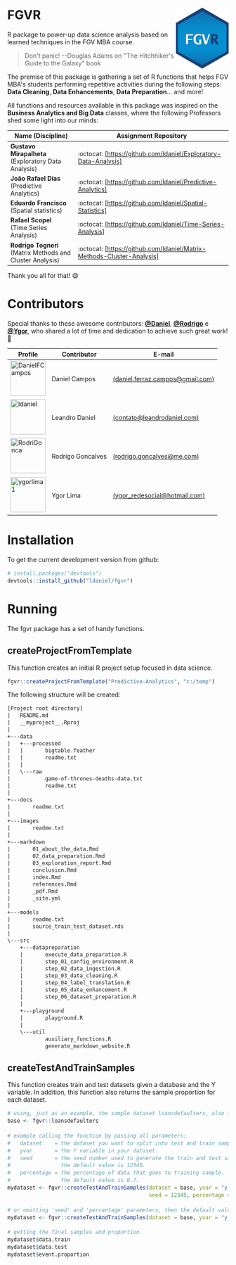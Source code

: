 # FGVR <img src='man/figures/logo.png' align="right" height="139" />
R package to power-up data science analysis based on learned techniques in the FGV MBA course.

> Don't panic!
> --Douglas Adams on "The Hitchhiker's Guide to the Galaxy" book

The premise of this package is gathering a set of R functions that helps FGV MBA's students performing repetitive activities during the following steps: **Data Cleaning**, **Data Enhancements**, **Data Preparation**... and more!

All functions and resources available in this package was inspired on the **Business Analytics and Big Data** classes, where the following Professors shed some light into our minds: 

|Name (Discipline)|Assignment Repository|
|---|---|
|**Gustavo Mirapalheta**</br>(Exploratory Data Analysis)|:octocat: [https://github.com/ldaniel/Exploratory-Data-Analysis]|
|**João Rafael Dias**</br>(Predictive Analytics)|:octocat: [https://github.com/ldaniel/Predictive-Analytics]|
|**Eduardo Francisco**</br>(Spatial statistics)|:octocat: [https://github.com/ldaniel/Spatial-Statistics]|
|**Rafael Scopel**</br>(Time Series Analysis)|:octocat: [https://github.com/ldaniel/Time-Series-Analysis]|
|**Rodrigo Togneri**</br>(Matrix Methods and Cluster Analysis)|:octocat: [https://github.com/ldaniel/Matrix-Methods-Cluster-Analysis]|

Thank you all for that! :smile:

# Contributors

Special thanks to these awesome contributors: [**@Daniel**](https://github.com/DanielFCampos), [**@Rodrigo**](https://github.com/RodriGonca) e [**@Ygor**](https://github.com/ygorlima1), who shared a lot of time and dedication to achieve such great work! :punch:

|Profile|Contributor|E-mail|
|---|---|---|
|<a href="https://github.com/DanielFCampos"><img src="https://avatars2.githubusercontent.com/u/31582602?s=460&v=4" title="DanielFCampos" width="80" height="80"></a>|Daniel Campos|[(daniel.ferraz.campos@gmail.com)](daniel.ferraz.campos@gmail.com)|
|<a href="https://github.com/ldaniel"><img src="https://avatars2.githubusercontent.com/u/205534?s=460&v=4" title="ldaniel" width="80" height="80"></a>|Leandro Daniel|[(contato@leandrodaniel.com)](contato@leandrodaniel.com)|
|<a href="https://github.com/RodriGonca"><img src="https://avatars2.githubusercontent.com/u/50252438?s=460&v=4" title="RodriGonca" width="80" height="80"></a>|Rodrigo Goncalves|[(rodrigo.goncalves@me.com)](rodrigo.goncalves@me.com)|
|<a href="https://github.com/ygorlima1"><img src="https://avatars2.githubusercontent.com/u/52429828?s=460&v=4" title="ygorlima1" width="80" height="80"></a>|Ygor Lima|[(ygor_redesocial@hotmail.com)](ygor_redesocial@hotmail.com)|

# Installation

To get the current development version from github:

```R
# install.packages("devtools")
devtools::install_github("ldaniel/fgvr")
```

# Running

The fgvr package has a set of handy functions.

## createProjectFromTemplate

This function creates an initial R project setup focused in data science.

```R
fgvr::createProjectFromTemplate("Predictive-Analytics", "c:/temp")
```
The following structure will be created:
```
[Project root directory]
|   README.md
|   __myproject__.Rproj
|
+---data
|   +---processed
|   |       bigtable.feather
|   |       readme.txt
|   |
|   \---raw
|           game-of-thrones-deaths-data.txt
|           readme.txt
|
+---docs
|       readme.txt
|
+---images
|       readme.txt
|
+---markdown
|       01_about_the_data.Rmd
|       02_data_preparation.Rmd
|       03_exploration_report.Rmd
|       conclusion.Rmd
|       index.Rmd
|       references.Rmd
|       _pdf.Rmd
|       _site.yml
|
+---models
|       readme.txt
|       source_train_test_dataset.rds
|
\---src
    +---datapreparation
    |       execute_data_preparation.R
    |       step_01_config_environment.R
    |       step_02_data_ingestion.R
    |       step_03_data_cleaning.R
    |       step_04_label_translation.R
    |       step_05_data_enhancement.R
    |       step_06_dataset_preparation.R
    |
    +---playground
    |       playground.R
    |
    \---util
            auxiliary_functions.R
            generate_markdown_website.R
```

## createTestAndTrainSamples

This function creates train and test datasets given a database and the Y variable. In addition, this function also returns the sample proportion for each dataset.

```R
# using, just as an example, the sample dataset loansdefaulters, also included in the package 
base <- fgvr::loansdefaulters

# example calling the function by passing all parameters:
#   dataset    = the dataset you want to split into test and train samples.
#   yvar       = the Y variable in your dataset.
#   seed       = the seed number used to generate the train and test samples.
#                the default value is 12345.
#   percentage = the percentage of data that goes to training sample.
#                the default value is 0.7.
mydataset <- fgvr::createTestAndTrainSamples(dataset = base, yvar = "y_loan_defaulter", 
                                             seed = 12345, percentage = 0.7)

# or omitting 'seed' and 'percentage' parameters, then the default values will be used.
mydataset <- fgvr::createTestAndTrainSamples(dataset = base, yvar = "y_loan_defaulter")

# getting the final samples and proportion.
mydataset$data.train
mydataset$data.test
mydataset$event.proportion
```

